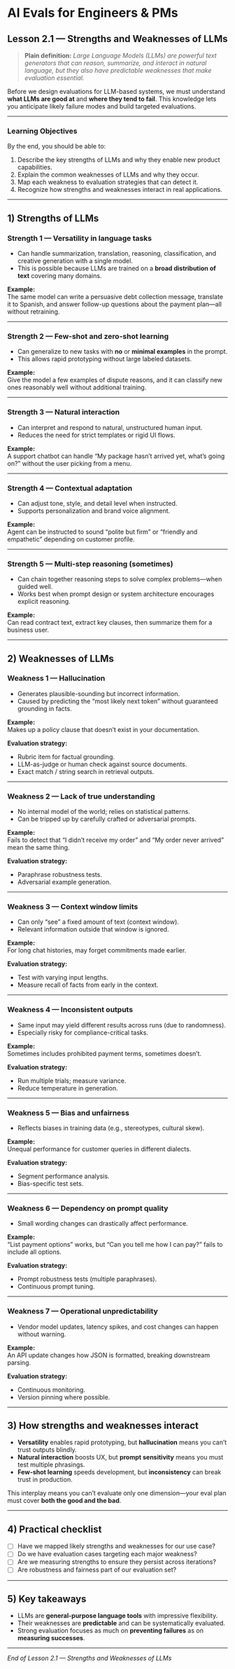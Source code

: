 # AI Evals for Engineers & PMs  
## Lesson 2.1 — Strengths and Weaknesses of LLMs

> **Plain definition:** *Large Language Models (LLMs) are powerful text generators that can reason, summarize, and interact in natural language, but they also have predictable weaknesses that make evaluation essential.*

Before we design evaluations for LLM-based systems, we must understand **what LLMs are good at** and **where they tend to fail**. This knowledge lets you anticipate likely failure modes and build targeted evaluations.

---

### Learning Objectives

By the end, you should be able to:

1. Describe the key strengths of LLMs and why they enable new product capabilities.  
2. Explain the common weaknesses of LLMs and why they occur.  
3. Map each weakness to evaluation strategies that can detect it.  
4. Recognize how strengths and weaknesses interact in real applications.

---

## 1) Strengths of LLMs

### Strength 1 — **Versatility in language tasks**
- Can handle summarization, translation, reasoning, classification, and creative generation with a single model.  
- This is possible because LLMs are trained on a **broad distribution of text** covering many domains.

**Example:**  
The same model can write a persuasive debt collection message, translate it to Spanish, and answer follow-up questions about the payment plan—all without retraining.

---

### Strength 2 — **Few-shot and zero-shot learning**
- Can generalize to new tasks with **no** or **minimal examples** in the prompt.  
- This allows rapid prototyping without large labeled datasets.

**Example:**  
Give the model a few examples of dispute reasons, and it can classify new ones reasonably well without additional training.

---

### Strength 3 — **Natural interaction**
- Can interpret and respond to natural, unstructured human input.  
- Reduces the need for strict templates or rigid UI flows.

**Example:**  
A support chatbot can handle “My package hasn’t arrived yet, what’s going on?” without the user picking from a menu.

---

### Strength 4 — **Contextual adaptation**
- Can adjust tone, style, and detail level when instructed.  
- Supports personalization and brand voice alignment.

**Example:**  
Agent can be instructed to sound “polite but firm” or “friendly and empathetic” depending on customer profile.

---

### Strength 5 — **Multi-step reasoning (sometimes)**
- Can chain together reasoning steps to solve complex problems—when guided well.  
- Works best when prompt design or system architecture encourages explicit reasoning.

**Example:**  
Can read contract text, extract key clauses, then summarize them for a business user.

---

## 2) Weaknesses of LLMs

### Weakness 1 — **Hallucination**
- Generates plausible-sounding but incorrect information.  
- Caused by predicting the “most likely next token” without guaranteed grounding in facts.

**Example:**  
Makes up a policy clause that doesn’t exist in your documentation.

**Evaluation strategy:**  
- Rubric item for factual grounding.  
- LLM-as-judge or human check against source documents.  
- Exact match / string search in retrieval outputs.

---

### Weakness 2 — **Lack of true understanding**
- No internal model of the world; relies on statistical patterns.  
- Can be tripped up by carefully crafted or adversarial prompts.

**Example:**  
Fails to detect that “I didn’t receive my order” and “My order never arrived” mean the same thing.

**Evaluation strategy:**  
- Paraphrase robustness tests.  
- Adversarial example generation.

---

### Weakness 3 — **Context window limits**
- Can only “see” a fixed amount of text (context window).  
- Relevant information outside that window is ignored.

**Example:**  
For long chat histories, may forget commitments made earlier.

**Evaluation strategy:**  
- Test with varying input lengths.  
- Measure recall of facts from early in the context.

---

### Weakness 4 — **Inconsistent outputs**
- Same input may yield different results across runs (due to randomness).  
- Especially risky for compliance-critical tasks.

**Example:**  
Sometimes includes prohibited payment terms, sometimes doesn’t.

**Evaluation strategy:**  
- Run multiple trials; measure variance.  
- Reduce temperature in generation.

---

### Weakness 5 — **Bias and unfairness**
- Reflects biases in training data (e.g., stereotypes, cultural skew).

**Example:**  
Unequal performance for customer queries in different dialects.

**Evaluation strategy:**  
- Segment performance analysis.  
- Bias-specific test sets.

---

### Weakness 6 — **Dependency on prompt quality**
- Small wording changes can drastically affect performance.

**Example:**  
“List payment options” works, but “Can you tell me how I can pay?” fails to include all options.

**Evaluation strategy:**  
- Prompt robustness tests (multiple paraphrases).  
- Continuous prompt tuning.

---

### Weakness 7 — **Operational unpredictability**
- Vendor model updates, latency spikes, and cost changes can happen without warning.

**Example:**  
An API update changes how JSON is formatted, breaking downstream parsing.

**Evaluation strategy:**  
- Continuous monitoring.  
- Version pinning where possible.

---

## 3) How strengths and weaknesses interact

- **Versatility** enables rapid prototyping, but **hallucination** means you can’t trust outputs blindly.  
- **Natural interaction** boosts UX, but **prompt sensitivity** means you must test multiple phrasings.  
- **Few-shot learning** speeds development, but **inconsistency** can break trust in production.

This interplay means you can’t evaluate only one dimension—your eval plan must cover **both the good and the bad**.

---

## 4) Practical checklist

- [ ] Have we mapped likely strengths and weaknesses for our use case?  
- [ ] Do we have evaluation cases targeting each major weakness?  
- [ ] Are we measuring strengths to ensure they persist across iterations?  
- [ ] Are robustness and fairness part of our evaluation set?

---

## 5) Key takeaways

- LLMs are **general-purpose language tools** with impressive flexibility.  
- Their weaknesses are **predictable** and can be systematically evaluated.  
- Strong evaluation focuses as much on **preventing failures** as on **measuring successes**.

---

*End of Lesson 2.1 — Strengths and Weaknesses of LLMs*

